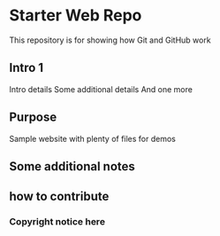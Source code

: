 # Starter Web Repo

This repository is for showing how Git and GitHub work

## Intro 1

Intro details
Some additional details
And one more

## Purpose

Sample website with plenty of files for demos

## Some additional notes

## how to contribute

### Copyright notice here